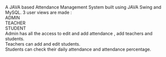 A JAVA based Attendance Management System built using JAVA Swing and MySQL. 3 user views are made : <br>
ADMIN<br>
TEACHER<br>
STUDENT<br>
Admin has all the access to edit and add attendance , add teachers and students.<br>
Teachers can add and edit students.<br>
Students can check their daily attendance and attendance percentage.
